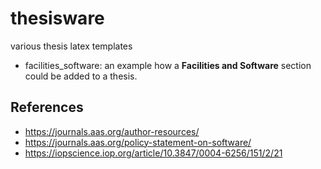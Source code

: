 # thesisware
various thesis latex templates


* facilities_software:   an example how a **Facilities and Software** section could be added to a thesis.

## References

* https://journals.aas.org/author-resources/
* https://journals.aas.org/policy-statement-on-software/
* https://iopscience.iop.org/article/10.3847/0004-6256/151/2/21


